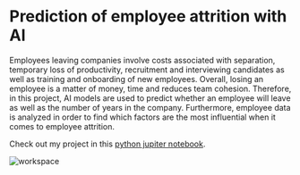 # Prediction of employee attrition with AI
Employees leaving companies involve costs associated with separation, temporary loss of productivity, recruitment and interviewing candidates as well as training and onboarding of new employees. Overall, losing an employee is a matter of money, time and reduces team cohesion. Therefore, in this project, AI models are used to predict whether an employee will leave as well as the number of years in the company. Furthermore, employee data is analyzed in order to find which factors are the most influential when it comes to employee attrition.

Check out my project in this [python jupiter notebook](https://github.com/noursan/employee_attrition/blob/main/employee_attrition.ipynb).

![workspace](https://github.com/noursan/pneumonia_detection/blob/main/img_main.jpg)
